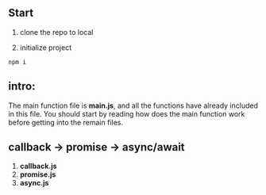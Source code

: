 ## Start

1. clone the repo to local

2. initialize project

```
npm i 
```

## intro:

The main function file is **main.js**, and all the functions have already included in this file. You should start by reading how does the main function work before getting into the remain files.

## callback -> promise -> async/await

1. **callback.js**
2. **promise.js**
3. **async.js**
